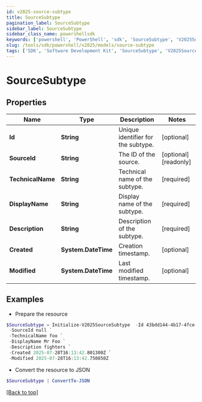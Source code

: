 ```yaml
---
id: v2025-source-subtype
title: SourceSubtype
pagination_label: SourceSubtype
sidebar_label: SourceSubtype
sidebar_class_name: powershellsdk
keywords: ['powershell', 'PowerShell', 'sdk', 'SourceSubtype', 'V2025SourceSubtype'] 
slug: /tools/sdk/powershell/v2025/models/source-subtype
tags: ['SDK', 'Software Development Kit', 'SourceSubtype', 'V2025SourceSubtype']
---
```



# SourceSubtype

## Properties

Name | Type | Description | Notes
------------ | ------------- | ------------- | -------------
**Id** | **String** | Unique identifier for the subtype. | [optional] 
**SourceId** | **String** | The ID of the source. | [optional] [readonly] 
**TechnicalName** | **String** | Technical name of the subtype. | [required]
**DisplayName** | **String** | Display name of the subtype. | [required]
**Description** | **String** | Description of the subtype. | [required]
**Created** | **System.DateTime** | Creation timestamp. | [optional] 
**Modified** | **System.DateTime** | Last modified timestamp. | [optional] 

## Examples

- Prepare the resource
```powershell
$SourceSubtype = Initialize-V2025SourceSubtype  -Id 43bdd144-4b17-4fce-a744-17c7fd3e717b `
 -SourceId null `
 -TechnicalName foo `
 -DisplayName Mr Foo `
 -Description fighters `
 -Created 2025-07-28T16:13:42.801300Z `
 -Modified 2025-07-28T16:13:42.750850Z
```

- Convert the resource to JSON
```powershell
$SourceSubtype | ConvertTo-JSON
```


[[Back to top]](#) 


